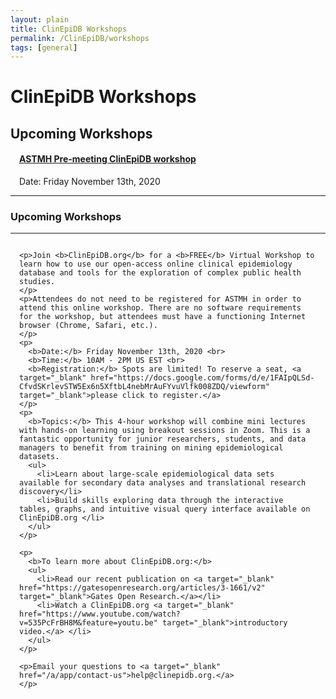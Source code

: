 ```yaml
---
layout: plain
title: ClinEpiDB Workshops
permalink: /ClinEpiDB/workshops
tags: [general]
---
```

<style>
  div.contents {
    margin-left: 1em;
    margin-bottom: 1em;
  }
  div.contents p {
    line-height: 90%;
  }
  div.workshop {
    margin: 2em 1em;
  }

details summary, details ul {
  margin-top: 1em;
}
details summary {
  font-size: 120%;
  color: #069;
}
details p, details table {
  margin-left: 2em;
}
details table {
  margin-right: 12em;
}

table {
  margin-top: 1em;
  border-collapse: collapse;
}
/*
table, th, td {
  border: 1px solid black;
  padding: 0.5em;
}
*/
tr.break td {
  background-color: #DCDCDC;
}

table#hor-minimalist-a {
  text-align: left;
}
table#hor-minimalist-a th {
  font-size: 110%;
  font-weight: 400;
  color: #039;
  border-bottom: 2px solid #6678b1;
  padding: 0.5em;
  text-align: center;
}
table#hor-minimalist-a tr {
  border-bottom: 1px solid #ddd;
}
table#hor-minimalist-a tr:hover td {
  color: #039; 
}
table#hor-minimalist-a tr.other td {
  background-color: #fafafa;         
}
table#hor-minimalist-a tbody {
  display: table-row-group;
  vertical-align: middle;
  border-color: inherit;
}
table#hor-minimalist-a td {
  color: #669; 
  padding: 0.5em 0.5em 0.5em;
  vertical-align: middle;
}
table#hor-minimalist-a tfoot {
  font-size: 90%;
}
table#hor-minimalist-a tfoot tr {
  border:0;
}
</style>


<div id="ce-static-content">
  <h1>ClinEpiDB Workshops</h1>

  
  <h2>Upcoming Workshops</h2>

  <div class="contents">
    <h4><a href="#astmh2020">ASTMH Pre-meeting ClinEpiDB workshop</a></h4>
    Date:</b> Friday November 13th, 2020
  </div>


<hr> <!-- ==== UPCOMING WORKSHOPS =============================== -->
<h3>Upcoming Workshops</h3>
<hr> 
  <div class="anchor"><a name="mpm2020"></a></div>
  <div class="workshop">

    <p>Join <b>ClinEpiDB.org</b> for a <b>FREE</b> Virtual Workshop to learn how to use our open-access online clinical epidemiology database and tools for the exploration of complex public health studies.
    </p>
    <p>Attendees do not need to be registered for ASTMH in order to attend this online workshop. There are no software requirements for the workshop, but attendees must have a functioning Internet browser (Chrome, Safari, etc.).
    </p>
    <p>
      <b>Date:</b> Friday November 13th, 2020 <br>
      <b>Time:</b> 10AM - 2PM US EST <br>
      <b>Registration:</b> Spots are limited! To reserve a seat, <a target="_blank" href="https://docs.google.com/forms/d/e/1FAIpQLSd-CfvdSKrlevSTW5Ex6n5XftbL4nebMrAuFYvuVlfk008ZDQ/viewform" target="_blank">please click to register.</a>
    </p>
    <p>
      <b>Topics:</b> This 4-hour workshop will combine mini lectures with hands-on learning using breakout sessions in Zoom. This is a fantastic opportunity for junior researchers, students, and data managers to benefit from training on mining epidemiological datasets.
      <ul>
        <li>Learn about large-scale epidemiological data sets available for secondary data analyses and translational research discovery</li>
        <li>Build skills exploring data through the interactive tables, graphs, and intuitive visual query interface available on ClinEpiDB.org </li>
      </ul>
    </p>

    <p>
      <b>To learn more about ClinEpiDB.org:</b> 
      <ul>
        <li>Read our recent publication on <a target="_blank" href="https://gatesopenresearch.org/articles/3-1661/v2" target="_blank">Gates Open Research.</a></li>
        <li>Watch a ClinEpiDB.org <a target="_blank" href="https://www.youtube.com/watch?v=535PcFrBH8M&feature=youtu.be" target="_blank">introductory video.</a> </li>
      </ul>
    </p>

    <p>Email your questions to <a target="_blank" href="/a/app/contact-us">help@clinepidb.org.</a>
    </p>
  </div>

</div>
